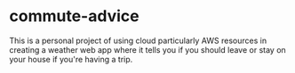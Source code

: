 # commute-advice
This is  a personal project of using cloud particularly AWS resources in creating a weather web app where it tells you if you should leave or stay on your house if you're having a trip.
